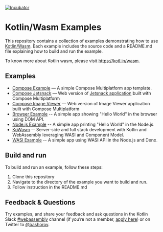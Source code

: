 [![Incubator](https://jb.gg/badges/incubator-plastic.svg)](https://github.com/JetBrains#jetbrains-on-github)

# Kotlin/Wasm Examples

This repository contains a collection of examples demonstrating how to use [Kotlin/Wasm](https://kotl.in/wasm). 
Each example includes the source code and a README.md file explaining how to build and run the example.

To know more about Kotlin wasm, please visit https://kotl.in/wasm.

## Examples

* [Compose Example](compose-example#compose-for-web-example) — A simple Compose Multiplatform app template.
* [Compose Jetsnack](compose-jetsnack#jetsnack) — Web version of [Jetsnack application](https://github.com/android/compose-samples/tree/main/Jetsnack) built with Compose Multiplatform
* [Compose Image Viewer](compose-imageviewer#compose-multiplatform-for-web) — Web version of Image Viewer application built with Compose Multiplatform
* [Browser Example](browser-example#kotlinwasm-browser-example) -- A simple app showing "Hello World" in the browser using DOM API. 
* [Node.js Example](nodejs-example#kotlinwasm-nodejs-example) -- A simple app printing "Hello World" in the Node.js.
* [KoWasm](https://github.com/kowasm/kowasm) -- Server-side and full stack development with Kotlin and WebAssembly leveraging WASI and Component Model.
* [WASI Example](wasi-example#kotlinwasm-wasi-example) -- A simple app using WASI API in the Node.js and Deno.

## Build and run

To build and run an example, follow these steps:

1. Clone this repository 
2. Navigate to the directory of the example you want to build and run.
3. Follow instruction in the README.md

## Feedback & Questions

Try examples, and share your feedback and ask questions in the Kotlin Slack [#webassembly](https://slack-chats.kotlinlang.org/c/webassembly) channel (if you’re not a member, [apply here](https://kotl.in/slack)) or on Twitter to [@bashorov](https://twitter.com/bashorov).
